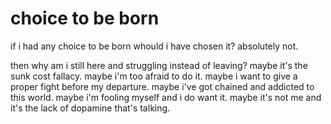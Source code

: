 # choice to be born
if i had any choice to be born whould i have chosen it?
absolutely not.

then why am i still here and struggling instead of leaving?
maybe it's the sunk cost fallacy.
maybe i'm too afraid to do it.
maybe i want to give a proper fight before my departure.
maybe i've got chained and addicted to this world.
maybe i'm fooling myself and i do want it.
maybe it's not me and it's the lack of dopamine that's talking.